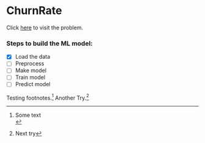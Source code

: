# ChurnRate

Click [here](https://www.hackerearth.com/challenges/competitive/hackerearth-machine-learning-challenge-predict-customer-churn/) 
to visit the problem.

### Steps to build the ML model:
- [x] Load the data
- [ ] Preprocess
- [ ] Make model
- [ ] Train model
- [ ] Predict model

Testing footnotes.[^1]
Another Try.[^2]

[^1]: Some text<br>
[^2]: Next try
